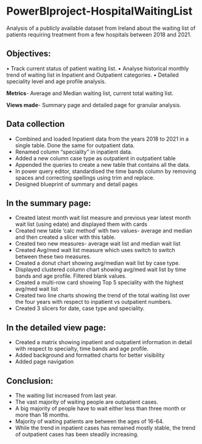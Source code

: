 # PowerBIproject-HospitalWaitingList
Analysis of a publicly available dataset from Ireland about the waiting list of patients requiring treatment from a few hospitals between 2018 and 2021.
## Objectives:
•	Track current status of patient waiting list.
•	Analyse historical monthly trend of waiting list in Inpatient and Outpatient categories.
•	Detailed speciality level and age profile analysis.

**Metrics**- Average and Median waiting list, current total waiting list.

**Views made**- Summary page and detailed page for granular analysis.

## Data collection
- Combined and loaded Inpatient data from the years 2018 to 2021 in a single table. Done the same for outpatient data.
- Renamed column “speciality” in inpatient data.
- Added a new column case type as outpatient in outpatient table
- Appended the queries to create a new table that contains all the data.
- In power query editor, standardised the time bands column by removing spaces and correcting spellings using trim and replace.
- Designed blueprint of summary and detail pages

## In the summary page:
- Created latest month wait list measure and previous year latest month wait list (using edate) and displayed them with cards
- Created new table ‘calc method’ with two values- average and median and then created a slicer with this table.
- Created two new measures- average wait list and median wait list
- Created Avg/med wait list measure which uses switch to switch between these two measures.
- Created a donut chart showing avg/median wait list by case type.
- Displayed clustered column chart showing avg/med wait list by time bands and age profile. Filtered blank values.
- Created a multi-row card showing Top 5 speciality with the highest avg/med wait list
- Created two line charts showing the trend of the total waiting list over the four years with respect to inpatient vs outpatient numbers.
- Created 3 slicers for date, case type and speciality.

## In the detailed view page:
- Created a matrix showing inpatient and outpatient information in detail with respect to specialty, time bands and age profile.
- Added background and formatted charts for better visibility
- Added page navigation

## Conclusion: 
- The waiting list increased from last year.
- The vast majority of waiting people are outpatient cases.
- A big majority of people have to wait either less than three month or more than 18 months.
- Majority of waiting patients are between the ages of 16-64.
- While the trend in inpatient cases has remained mostly stable, the trend of outpatient cases has been steadily increasing.
